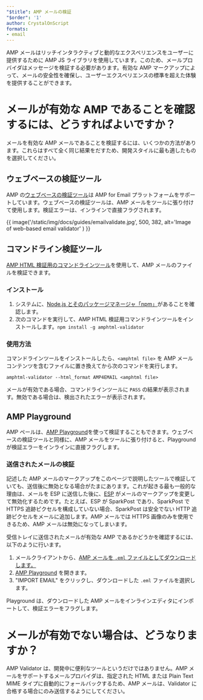 ```yaml
---
"$title": AMP メールの検証
"$order": '1'
author: CrystalOnScript
formats:
- email
---
```


AMP メールはリッチインタラクティブと動的なエクスペリエンスをユーザーに提供するために AMP JS ライブラリを使用しています。このため、メールプロバイダはメッセージを検証する必要があります。有効な AMP マークアップによって、メールの安全性を確保し、ユーザーエクスペリエンスの標準を超えた体験を提供することができます。

# メールが有効な AMP であることを確認するには、どうすればよいですか？

メールを有効な AMP メールであることを検証するには、いくつかの方法があります。これらはすべて全く同じ結果をだすため、開発スタイルに最も適したものを選択してください。

## ウェブベースの検証ツール

AMP の[ウェブベースの検証ツール](https://validator.ampproject.org/#htmlFormat=AMP4EMAIL)は AMP for Email プラットフォームをサポートしています。ウェブベースの検証ツールは、AMP メールをツールに張り付けて使用します。検証エラーは、インラインで直接フラグされます。

{{ image('/static/img/docs/guides/emailvalidate.jpg', 500, 382, alt='Image of web-based email validator' ) }}

## コマンドライン検証ツール

[AMP HTML 検証用のコマンドラインツール](https://www.npmjs.com/package/amphtml-validator)を使用して、AMP メールのファイルを検証できます。

### インストール

1. システムに、[Node.js とそのパッケージマネージャ「npm」](https://docs.npmjs.com/downloading-and-installing-node-js-and-npm)があることを確認します。
2. 次のコマンドを実行して、AMP HTML 検証用コマンドラインツールをインストールします。`npm install -g amphtml-validator`

### 使用方法

コマンドラインツールをインストールしたら、`<amphtml file>` を AMP メールコンテンツを含むファイルに置き換えてから次のコマンドを実行します。

```
amphtml-validator --html_format AMP4EMAIL <amphtml file>
```

メールが有効である場合、コマンドラインツールに `PASS` の結果が表示されます。無効である場合は、検出されたエラーが表示されます。

## AMP Playground

AMP ペールは、[AMP Playground](https://playground.amp.dev/?runtime=amp4email)を使って検証することもできます。ウェブベースの検証ツールと同様に、AMP メールをツールに張り付けると、Playground が検証エラーをインラインに直接フラグします。

### 送信されたメールの検証

記述した AMP メールのマークアップをこのページで説明したツールで検証していても、送信後に無効となる場合がたまにあります。これが起きる最も一般的な理由は、メールを ESP に送信した後に、[ESP](https://amp.dev/support/faq/email-support/) がメールのマークアップを変更して無効化するためです。たとえば、ESP が SparkPost であり、SparkPost で HTTPS 追跡ピクセルを構成していない場合、SparkPost は安全でない HTTP 追跡ピクセルをメールに追加します。AMP メールでは HTTPS 画像のみを使用できるため、AMP メールは無効になってしまいます。

受信トレイに送信されたメールが有効な AMP であるかどうかを確認するには、以下のように行います。

1. メールクライアントから、[AMP メールを `.eml` ファイルとしてダウンロードします。](https://www.codetwo.com/kb/export-email-to-file)
2. [AMP Playground](https://playground.amp.dev/?runtime=amp4email) を開きます。
3. "IMPORT EMAIL" をクリックし、ダウンロードした `.eml` ファイルを選択します。

Playground は、ダウンロードした AMP メールをインラインエディタにインポートして、検証エラーをフラグします。

# メールが有効でない場合は、どうなりますか？

AMP Validator は、開発中に便利なツールというだけではありません。AMP メールをサポートするメールプロバイダは、指定された HTML または Plain Text MIME タイプに自動的にフォールバックするため、AMP メールは、Validator に合格する場合にのみ送信するようにしてください。
